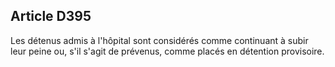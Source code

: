 Article D395
----
Les détenus admis à l'hôpital sont considérés comme continuant à subir leur
peine ou, s'il s'agit de prévenus, comme placés en détention provisoire.

